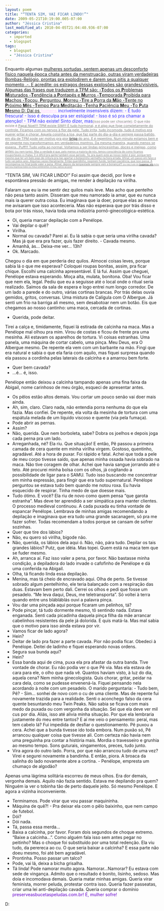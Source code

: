 ```yaml
---
layout: poem
title: "“TENTA SIM, VAI FICAR LINDO!”"
date: 2009-05-21T10:19:00.005-07:00
author: "Jéssica Cristina"
last_modified_at: 2010-04-05T21:04:40.936-07:00
categories:
  - imported
  - blogspot
tags:
  - blogspot
  - "Jéssica Cristina"
---
```


Enquanto algumas <span style="text-decoration: underline;">mulheres <span style="text-decoration: underline;">sortudas, sentem apenas um desconforto físico naquela época chata antes da menstruação, outras viram verdadeiras Bombas-Relógio, prontas pra explodirem e darem seus pitis a qualquer momento .-.  E acredite: os estragos dessas explosões são grandes/visíveis.   Algumas das frases que traduzem a TPM são:
  -**T**odos os **P**roblemas **M**isturados -**T**endência a **P**ontapés e **M**urros -**T**emporada **P**roibida para **M**achos -**T**ocou, **P**erguntou, **M**orreu -**T**ire a **P**orra da **M**ão -**T**ente no **P**róximo **M**ês -**T**empo **P**ara **M**editação -**T**enha **P**aciência **M**eu -**T**o **P**uta **M**esmo  D:
  <span id="more-3395"> Daí os<span style="color: rgb(255, 204, 255);"> <span style="text-decoration: underline; color: rgb(255, 204, 255);">homens<span style="color: rgb(51, 51, 255);"> incrivelmente insensíveis dizem:   - É tudo frescura! - Isso é desculpa pra ser estúpida! - Isso é só pra chamar a atenção! - TPM não existe!   Sinto dizer, mas<span style="color: rgb(128, 128, 128);font-size:78%;" >(isso pode ser chocante): O que não existe é <span style="text-decoration: underline;">Papai Noel!!! TPM existe SIM!!! É tudo hormonal, e é algo que foge completamente do controle. Ficamos com os nervos à flor da pele. Tudo irrita, tudo incomoda, tudo é motivo pra querer gritar e chorar. Aquela coisinha a toa, que faz parte do dia-a-dia e sempre passa batido, em dia de TPM pode ser motivo pra pior [briga](http://www.suspensa.info/tag/briga/) do ano. E é repentino. Num minuto estamos bem e de repente nos transformamos em verdadeiros montros. Da mesma maneira, quando menos se espera.. Puff!!! Tudo volta ao normal. Voltamos a ser lindas princesinhas, doces e meigas, como antes <span style="color: rgb(128, 128, 128);font-size:78%;" >(ou nem tanto). Mas a verdade é que, pelo menos a maioria de nós, temos consciência de como ficamos insuportáveis e chatas. E é difícil pra gente também esse período. Tá, pra quem está ao nosso redor é pior, porque tem mesmo que ter um belo jogo de cintura pra não apertar o botãozinho vermelho na hora errada. Afinal, um passo em falso e tudo vai pelos ares. Algumas vezes literalmente. Então queridinho, respirem fundo, tenham paciência, que isso passa.
A recompensa no final pode valer a pena. Afinal, depois da tempestade sempre vem a bonança!!! <span style="color: rgb(128, 128, 128);font-size:78%;" >(ou não).tudo do [Suspensa. info](http://www.suspensa.info/)
Acho que issu expressa todos os meus sentimentos :D                                                                      mas, vamos ao post!

“TENTA SIM, VAI FICAR LINDO!” Foi assim que decidi, por livre e espontânea pressão de amigas, me render à depilação na virilha.

Falaram que eu ia me sentir dez quilos mais leve. Mas acho que pentelho não pesa tanto assim. Disseram que meu namorado ia amar, que eu nunca mais ia querer outra coisa. Eu imaginava que ia doer, porque elas ao menos me avisaram que isso aconteceria. Mas não esperava que por trás disso e bota por trás nisso, havia toda uma indústria pornô-ginecológica-estética.

- Oi, queria marcar depilação com a Penélope.
- Vai depilar o quê?
- Virilha.
- Normal ou cavada?
Parei aí. Eu lá sabia o que seria uma virilha cavada? Mas já que era pra fazer, quis fazer direito. - Cavada mesmo.
- Amanhã, às… Deixa-me ver… 13h?
- Ok. Marcado.

Chegou o dia em que perderia dez quilos. Almocei coisas leves, porque sabia lá o que me esperava? Coloquei roupas bonitas, assim, pra ficar chique. Escolhi uma calcinha apresentável. E lá fui. Assim que cheguei, Penélope estava esperando. Moça alta, mulata, bonitona. Oba! Vou ficar que nem ela, legal. Pediu que eu a seguisse até o local onde o ritual seria realizado. Saímos da sala de espera e logo entrei num longo corredor. De um lado a parede e do outro, várias cortinas brancas. Por trás delas ouvia gemidos, gritos, conversas. Uma mistura de Calígula com O Albergue. Já senti um frio na barriga ali mesmo, sem desabotoar nem um botão. Eis que chegamos ao nosso cantinho: uma maca, cercada de cortinas.
- Querida, pode deitar.

<span class="fullpost">Tirei a calça e, timidamente, fiquei lá estirada de calcinha na maca. Mas a Penélope mal olhou pra mim. Virou de costas e ficou de frente pra uma mesinha. Ali estavam os aparelhos de tortura. Vi coisas estranhas. Uma panela, uma máquina de cortar cabelo, uma pinça. Meu Deus, era O Albergue mesmo. De repente ela vem com um barbante na mão. Fingi que era natural e sabia o que ela faria com aquilo, mas fiquei surpresa quando ela passou a cordinha pelas laterais da calcinha e a amarrou bem forte.
- Quer bem cavada?
- …é… é, isso.

Penélope então deixou a calcinha tampando apenas uma fina faixa da Abigail, nome carinhoso de meu órgão, esqueci de apresentar antes.
- Os pêlos estão altos demais. Vou cortar um pouco senão vai doer mais ainda.
- Ah, sim, claro. Claro nada, não entendia porra nenhuma do que ela fazia. Mas confiei. De repente, ela volta da mesinha de tortura com uma espátula melada de um líquido viscoso e quente (via pela fumaça).
- Pode abrir as pernas.
- Assim?
- Não, querida. Que nem borboleta, sabe? Dobra os joelhos e depois joga cada perna pra um lado.
- Arreganhada, né? Ela riu. Que situação!
E então, Pê passou a primeira camada de cera quente em minha virilha virgem. Gostoso, quentinho, agradável. Até a hora de puxar. Foi rápido e fatal. Achei que toda a pele de meu corpo tivesse saído, que apenas minha ossada havia sobrado na maca. Não tive coragem de olhar. Achei que havia sangue jorrando até o teto. Até procurei minha bolsa com os olhos, já cogitando a possibilidade de ligar para o SAMU. Tudo isso buscando me concentrar em minha expressão, para fingir que era tudo supernatural. Penélope perguntou se estava tudo bem quando me notou roxa. Eu havia esquecido de respirar. Tinha medo de que doesse mais.
- Tudo ótimo. E você?
Ela riu de novo como quem pensa “que garota estranha”. Mas deve ter aprendido a ser simpática para manter clientes. O processo medieval continuou. A cada puxada eu tinha vontade de espancar Penélope. Lembrava de minhas amigas recomendando a depilação e imaginava que era tudo uma grande sacanagem, só pra me fazer sofrer. Todas recomendam a todos porque se cansam de sofrer sozinhas.
- Quer que tire dos lábios?
- Não, eu quero só virilha, bigode não.
- Não, querida, os lábios dela aqui ó. Não, não, pára tudo. Depilar os tais grandes lábios? Putz, que idéia. Mas topei. Quem está na maca tem que se fuder mesmo.
- Ah, arranca aí. Faz isso valer a pena, por favor. Não bastasse minha condição, a depiladora do lado invade o cafofinho de Penélope e dá uma conferida na Abigail.
- Olha, tá ficando linda essa depilação.
- Menina, mas tá cheio de encravado aqui. Olha de perto. Se tivesse sobrado algum pentelhinho, ele teria balançado com a respiração das duas. Estavam bem perto dali. Cerrei os olhos e pedi que fosse um pesadelo. “Me leva daqui, Deus, me teletransporta”. Só voltei à terra quando entre uns blábláblás ouvi a palavra pinça.
- Vou dar uma pinçada aqui porque ficaram um pelinhos, tá?
- Pode pinçar, tá tudo dormente mesmo, tô sentindo nada. Estava enganada. Senti cada picadinha daquela pinça filha da mãe arrancar cabelinhos resistentes da pele já dolorida. E quis matá-la. Mas mal sabia que o motivo para isso ainda estava por vir.
- Vamos ficar de lado agora?
- Hein?
- Deitar de lado pra fazer a parte cavada. Pior não podia ficar. Obedeci à Penélope. Deitei de ladinho e fiquei esperando novas ordens.
- Segura sua bunda aqui?
- Hein?
- Essa banda aqui de cima, puxa ela pra afastar da outra banda. Tive vontade de chorar. Eu não podia ver o que Pê via. Mas ela estava de cara para ele, o olho que nada vê. Quantos haviam visto, à luz do dia, aquela cena? Nem minha ginecologista. Quis chorar, gritar, peidar na cara dela, como se pudesse envenená-la. Fiquei pensando nela acordando à noite com um pesadelo. O marido perguntaria: - Tudo bem, Pê? - Sim… sonhei de novo com o cu de uma cliente. Mas de repente fui novamente trazida para a realidade.
Senti o aconchego falso da cera quente besuntando meu Twin Peaks. Não sabia se ficava com mais medo da puxada ou com vergonha da situação. Sei que ela deve ver mil cus por dia. Aliás, isso até alivia minha situação. Por que ela lembraria justamente do meu entre tantos? E aí me veio o pensamento: peraí, mas tem cabelo lá? Fui impedida de desfiar o questionamento. Pê puxou a cera. Achei que a bunda tivesse ido toda embora. Num puxão só, Pê arrancou qualquer coisa que tivesse ali. Com certeza não havia nem uma preguinha pra contar a história mais. Mordia o travesseiro e grunhia ao mesmo tempo. Sons guturais, xingamentos, preces, tudo junto.
- Vira agora do outro lado. Porra, por que não arrancou tudo de uma vez? Virei e segurei novamente a bandinha. E então, piora. A broaca da salinha do lado novamente abre a cortina. - Penélope, empresta um chumaço de algodão?

Apenas uma lágrima solitária escorreu de meus olhos. Era dor demais, vergonha demais. Aquilo não fazia sentido. Estava me depilando pra quem? Ninguém ia ver o tobinha tão de perto daquele jeito. Só mesmo Penélope. E agora a vizinha inconveniente.
- Terminamos. Pode virar que vou passar maquininha.
- Máquina de quê?! - Pra deixar ela com o pêlo baixinho, que nem campo de futebol.
- Dói?
- Dói nada.
- Tá, passa essa merda…
- Baixa a calcinha, por favor. Foram dois segundos de choque extremo. “Baixe a calcinha…”. Como alguém fala isso sem antes pegar no peitinho? Mas o choque foi substituído por uma total redenção. Ela viu tudo, da perereca ao cu. O que seria baixar a calcinha? E essa parte não doeu mesmo, foi até bem agradável.
- Prontinha. Posso passar um talco?
- Pode, vai lá, deixa a bicha grisalha.
- Tá linda! Pode namorar muito agora. Namorar…Namorar? Eu estava com sede de vingança. Admito que o resultado é bonito, lisinho, sedoso. Mas doía e incomodava demais. Queria matar minhas amigas. Queria virar feminista, morrer peluda, protestar contra isso. Queria fazer passeatas, criar uma lei anti-depilação cavada. Queria comprar o domínio <span style="color: rgb(102, 0, 204);">preserveasbucetaspeludas.com.br! É, mulher sofre!

D:<span class="fullpost">